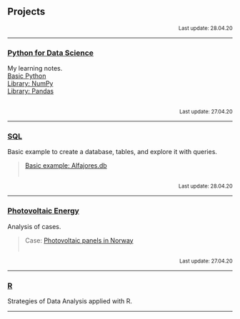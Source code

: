 ## Projects

<div align="right"><sub>Last update: 28.04.20</sub></div>

---
### [Python for Data Science](./projects/python/mainpython.md)

My learning notes.
<br>
[Basic Python](./projects/python/basicpython/mainbasic.md) 
<br>
[Library: NumPy](./projects/python/numpy/mainnumpy.md)
<br>
[Library: Pandas](./projects/python/pandas/mainpandas.md) 
<br><br>

<div align="right"><sub>Last update: 27.04.20</sub></div>

---
### [SQL](./projects/SQL/mainSQL.md)

Basic example to create a database, tables, and explore it with queries.

>[Basic example: Alfajores.db](./projects/SQL/SQL_example.html) 
<br><br>

<div align="right"><sub>Last update: 28.04.20</sub></div>

---
### [Photovoltaic Energy](./projects/PV/mainPV.md)

Analysis of cases.

>Case: [ Photovoltaic panels in Norway](./projects/PV/mainPV.md)
<br><br>

<div align="right"><sub>Last update: 27.04.20</sub></div>

---
### [R](./projects/R/mainR.md)

Strategies of Data Analysis applied with R.

---


